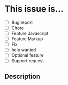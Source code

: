 # This issue is...
* [ ] Bug report
* [ ] Chore
* [ ] Feature Javascript
* [ ] Feature Markup
* [ ] Fix
* [ ] help wanted
* [ ] Optional feature
* [ ] Support request

## Description
